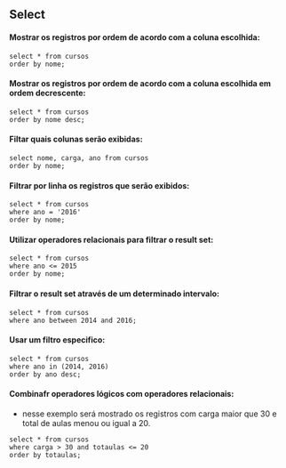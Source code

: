 ## Select

#### Mostrar os registros por ordem de acordo com a coluna escolhida:
```
select * from cursos
order by nome;
```
#### Mostrar os registros por ordem de acordo com a coluna escolhida em ordem decrescente:
```
select * from cursos
order by nome desc;
```
#### Filtar quais colunas serão exibidas:
```
select nome, carga, ano from cursos
order by nome;
```
#### Filtrar por linha os registros que serão exibidos:
```
select * from cursos 
where ano = '2016'
order by nome;
```
#### Utilizar operadores relacionais para filtrar o result set:
```
select * from cursos
where ano <= 2015
order by nome;
```
####  Filtrar o result set através de um determinado intervalo:
```
select * from cursos
where ano between 2014 and 2016;
```
#### Usar um filtro especifico:
```
select * from cursos
where ano in (2014, 2016)
order by ano desc;
```
#### Combinafr operadores lógicos com operadores relacionais:
* nesse exemplo será mostrado os registros com carga maior que 30 e total de aulas menou ou igual a 20.
```
select * from cursos
where carga > 30 and totaulas <= 20
order by totaulas;
```

